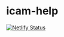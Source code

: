 # icam-help
[![Netlify Status](https://api.netlify.com/api/v1/badges/f8078aad-ca67-40f2-88a9-80b09965b718/deploy-status)](https://app.netlify.com/projects/icam-help/deploys)
